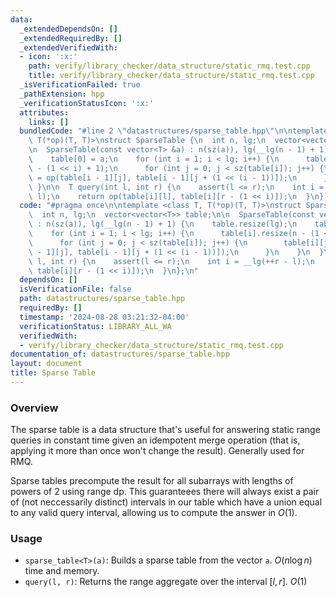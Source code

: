 ```yaml
---
data:
  _extendedDependsOn: []
  _extendedRequiredBy: []
  _extendedVerifiedWith:
  - icon: ':x:'
    path: verify/library_checker/data_structure/static_rmq.test.cpp
    title: verify/library_checker/data_structure/static_rmq.test.cpp
  _isVerificationFailed: true
  _pathExtension: hpp
  _verificationStatusIcon: ':x:'
  attributes:
    links: []
  bundledCode: "#line 2 \"datastructures/sparse_table.hpp\"\n\ntemplate <class T,\
    \ T(*op)(T, T)>\nstruct SparseTable {\n  int n, lg;\n  vector<vector<T>> table;\n\
    \n  SparseTable(const vector<T> &a) : n(sz(a)), lg(__lg(n - 1) + 1) {\n    table.resize(lg);\n\
    \    table[0] = a;\n    for (int i = 1; i < lg; i++) {\n      table[i].resize(n\
    \ - (1 << i) + 1);\n      for (int j = 0; j < sz(table[i]); j++) {\n        table[i][j]\
    \ = op(table[i - 1][j], table[i - 1][j + (1 << (i - 1))]);\n      }\n    }\n \
    \ }\n\n  T query(int l, int r) {\n    assert(l <= r);\n    int i = __lg(++r -\
    \ l);\n    return op(table[i][l], table[i][r - (1 << i)]);\n  }\n};\n"
  code: "#pragma once\n\ntemplate <class T, T(*op)(T, T)>\nstruct SparseTable {\n\
    \  int n, lg;\n  vector<vector<T>> table;\n\n  SparseTable(const vector<T> &a)\
    \ : n(sz(a)), lg(__lg(n - 1) + 1) {\n    table.resize(lg);\n    table[0] = a;\n\
    \    for (int i = 1; i < lg; i++) {\n      table[i].resize(n - (1 << i) + 1);\n\
    \      for (int j = 0; j < sz(table[i]); j++) {\n        table[i][j] = op(table[i\
    \ - 1][j], table[i - 1][j + (1 << (i - 1))]);\n      }\n    }\n  }\n\n  T query(int\
    \ l, int r) {\n    assert(l <= r);\n    int i = __lg(++r - l);\n    return op(table[i][l],\
    \ table[i][r - (1 << i)]);\n  }\n};\n"
  dependsOn: []
  isVerificationFile: false
  path: datastructures/sparse_table.hpp
  requiredBy: []
  timestamp: '2024-08-28 03:21:32-04:00'
  verificationStatus: LIBRARY_ALL_WA
  verifiedWith:
  - verify/library_checker/data_structure/static_rmq.test.cpp
documentation_of: datastructures/sparse_table.hpp
layout: document
title: Sparse Table
---
```


### Overview

The sparse table is a data structure that's useful for answering static range queries in constant time given an idempotent merge operation (that is, applying it more than once won't change the result). Generally used for RMQ.

Sparse tables precompute the result for all subarrays with lengths of powers of 2 using range dp. This guaranteees there will always exist a pair of (not neccessarily distinct) intervals in our table which have a union equal to any valid query interval, allowing us to compute the answer in $O(1)$.

### Usage

* `sparse_table<T>(a)`: Builds a sparse table from the vector `a`. $O(n \log{n})$ time and memory.
* `query(l, r)`: Returns the range aggregate over the interval $[l, r]$. $O(1)$